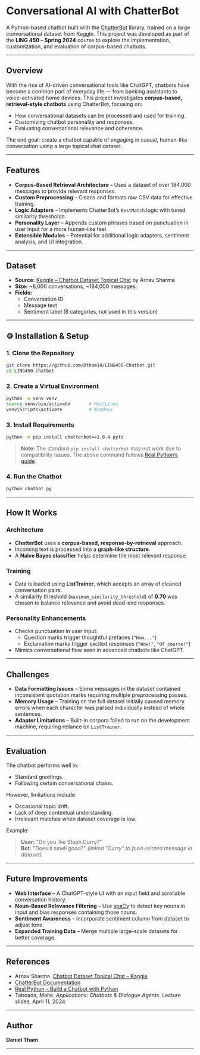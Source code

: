 # Conversational AI with ChatterBot

A Python-based chatbot built with the [ChatterBot](https://chatterbot.readthedocs.io/en/stable/) library, trained on a large conversational dataset from Kaggle. This project was developed as part of the **LING 450 – Spring 2024** course to explore the implementation, customization, and evaluation of corpus-based chatbots.

---

## Overview

With the rise of AI-driven conversational tools like ChatGPT, chatbots have become a common part of everyday life — from banking assistants to voice-activated home devices. This project investigates **corpus-based, retrieval-style chatbots** using ChatterBot, focusing on:

- How conversational datasets can be processed and used for training.
- Customizing chatbot personality and responses.
- Evaluating conversational relevance and coherence.

The end goal: create a chatbot capable of engaging in casual, human-like conversation using a large topical chat dataset.

---

## Features

- **Corpus-Based Retrieval Architecture** – Uses a dataset of over 184,000 messages to provide relevant responses.
- **Custom Preprocessing** – Cleans and formats raw CSV data for effective training.
- **Logic Adapters** – Implements ChatterBot’s `BestMatch` logic with tuned similarity thresholds.
- **Personality Layer** – Appends custom phrases based on punctuation in user input for a more human-like feel.
- **Extensible Modules** – Potential for additional logic adapters, sentiment analysis, and UI integration.

---

## Dataset

- **Source:** [Kaggle – Chatbot Dataset Topical Chat](https://www.kaggle.com/datasets/arnavsharmaas/chatbot-dataset-topical-chat) by Arnav Sharma  
- **Size:** ~8,000 conversations, ~184,000 messages.
- **Fields:**  
  - Conversation ID  
  - Message text  
  - Sentiment label (8 categories, not used in this version)

---

## ⚙️ Installation & Setup

### 1. Clone the Repository
```bash
git clone https://github.com/Dtham14/LING450-Chatbot.git
cd LING450-Chatbot
```

### 2️. Create a Virtual Environment
```bash
python -m venv venv
source venv/bin/activate       # Mac/Linux
venv\Scripts\activate          # Windows
```

### 3️. Install Requirements
```bash
python -m pip install chatterbot==1.0.4 pytz
```
> **Note:** The standard `pip install chatterbot` may not work due to compatibility issues. The above command follows [Real Python’s guide](https://realpython.com/build-a-chatbot-python-chatterbot/).

### 4️. Run the Chatbot
```bash
python chatbot.py
```

---

## How It Works

### **Architecture**
- **ChatterBot** uses a **corpus-based, response-by-retrieval** approach.
- Incoming text is processed into a **graph-like structure**.
- A **Naive Bayes classifier** helps determine the most relevant response.

### **Training**
- Data is loaded using **ListTrainer**, which accepts an array of cleaned conversation pairs.
- A similarity threshold (`maximum_similarity_threshold`) of **0.70** was chosen to balance relevance and avoid dead-end responses.

### **Personality Enhancements**
- Checks punctuation in user input:
  - Question marks trigger thoughtful prefaces (`"Hmm..."`)
  - Exclamation marks trigger excited responses (`"Wow!"`, `"Of course!"`)
- Mimics conversational flow seen in advanced chatbots like ChatGPT.

---

## Challenges

- **Data Formatting Issues** – Some messages in the dataset contained inconsistent quotation marks requiring multiple preprocessing passes.
- **Memory Usage** – Training on the full dataset initially caused memory errors when each character was parsed individually instead of whole sentences.
- **Adapter Limitations** – Built-in corpora failed to run on the development machine, requiring reliance on `ListTrainer`.

---

## Evaluation

The chatbot performs well in:
- Standard greetings.
- Following certain conversational chains.

However, limitations include:
- Occasional topic drift.
- Lack of deep contextual understanding.
- Irrelevant matches when dataset coverage is low.

Example:
> **User:** "Do you like Steph Curry?"  
> **Bot:** "Does it smell good?" *(linked "Curry" to food-related message in dataset)*

---

## Future Improvements

- **Web Interface** – A ChatGPT-style UI with an input field and scrollable conversation history.
- **Noun-Based Relevance Filtering** – Use [spaCy](https://spacy.io/) to detect key nouns in input and bias responses containing those nouns.
- **Sentiment Awareness** – Incorporate sentiment column from dataset to adjust tone.
- **Expanded Training Data** – Merge multiple large-scale datasets for better coverage.

---

## References

- Arnav Sharma. [Chatbot Dataset Topical Chat – Kaggle](https://www.kaggle.com/datasets/arnavsharmaas/chatbot-dataset-topical-chat)  
- [ChatterBot Documentation](https://chatterbot.readthedocs.io/en/stable/)  
- [Real Python – Build a Chatbot with Python](https://realpython.com/build-a-chatbot-python-chatterbot/)  
- Taboada, Maite. *Applications: Chatbots & Dialogue Agents.* Lecture slides, April 11, 2024.

---

## Author

**Daniel Tham**  


---
```  
